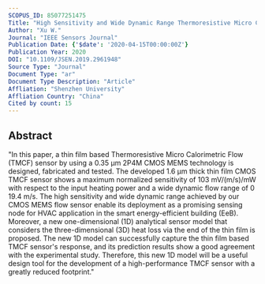 ```yaml
---
SCOPUS_ID: 85077251475
Title: "High Sensitivity and Wide Dynamic Range Thermoresistive Micro Calorimetric Flow Sensor with CMOS MEMS Technology"
Author: "Xu W."
Journal: "IEEE Sensors Journal"
Publication Date: {'$date': '2020-04-15T00:00:00Z'}
Publication Year: 2020
DOI: "10.1109/JSEN.2019.2961948"
Source Type: "Journal"
Document Type: "ar"
Document Type Description: "Article"
Affliation: "Shenzhen University"
Affliation Country: "China"
Cited by count: 15
---
```


## Abstract
"In this paper, a thin film based Thermoresistive Micro Calorimetric Flow (TMCF) sensor by using a 0.35 μm 2P4M CMOS MEMS technology is designed, fabricated and tested. The developed 1.6 μm thick thin film CMOS TMCF sensor shows a maximum normalized sensitivity of 103 mV/(m/s)/mW with respect to the input heating power and a wide dynamic flow range of 0 19.4 m/s. The high sensitivity and wide dynamic range achieved by our CMOS MEMS flow sensor enable its deployment as a promising sensing node for HVAC application in the smart energy-efficient building (EeB). Moreover, a new one-dimensional (1D) analytical sensor model that considers the three-dimensional (3D) heat loss via the end of the thin film is proposed. The new 1D model can successfully capture the thin film based TMCF sensor's response, and its prediction results show a good agreement with the experimental study. Therefore, this new 1D model will be a useful design tool for the development of a high-performance TMCF sensor with a greatly reduced footprint."
